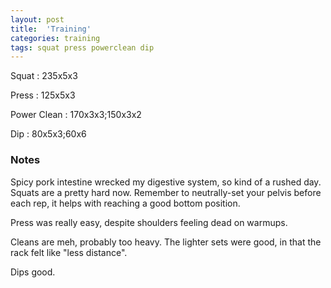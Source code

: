 ```yaml
---
layout: post
title:  'Training'
categories: training
tags: squat press powerclean dip
---
```


Squat       :   235x5x3

Press       :   125x5x3

Power Clean :   170x3x3;150x3x2

Dip         :   80x5x3;60x6

### Notes

Spicy pork intestine wrecked my digestive system, so kind of a rushed day. Squats are
a pretty hard now. Remember to neutrally-set your pelvis before each rep, it helps with
reaching a good bottom position.

Press was really easy, despite shoulders feeling dead on warmups.

Cleans are meh, probably too heavy. The lighter sets were good, in that the rack felt
like "less distance".

Dips good.
